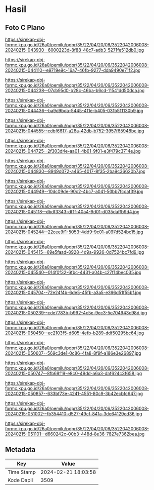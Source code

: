 # Hasil

## Foto C Plano

https://sirekap-obj-formc.kpu.go.id/26a0/pemilu/pdpr/35/22/04/20/06/3522042006008-20240215-043930--6000223d-8f88-48c7-adb3-5271fe512db0.jpg

https://sirekap-obj-formc.kpu.go.id/26a0/pemilu/pdpr/35/22/04/20/06/3522042006008-20240215-044110--e9719e9c-16a7-46fb-9277-dda9490e71f2.jpg

https://sirekap-obj-formc.kpu.go.id/26a0/pemilu/pdpr/35/22/04/20/06/3522042006008-20240215-044238--07cb95d0-b28c-46ba-b6cd-11541dd50dca.jpg

https://sirekap-obj-formc.kpu.go.id/26a0/pemilu/pdpr/35/22/04/20/06/3522042006008-20240215-044436--ba9d9bda-5445-411e-b405-031b511130b9.jpg

https://sirekap-obj-formc.kpu.go.id/26a0/pemilu/pdpr/35/22/04/20/06/3522042006008-20240215-044555--cdbf6617-a28a-42db-b752-3957f65948be.jpg

https://sirekap-obj-formc.kpu.go.id/26a0/pemilu/pdpr/35/22/04/20/06/3522042006008-20240215-044725--2f303d4e-aa01-4b61-9f01-e3f479c3714e.jpg

https://sirekap-obj-formc.kpu.go.id/26a0/pemilu/pdpr/35/22/04/20/06/3522042006008-20240215-044830--8949d072-a465-4017-8f35-2ba9c36620b7.jpg

https://sirekap-obj-formc.kpu.go.id/26a0/pemilu/pdpr/35/22/04/20/06/3522042006008-20240215-044949--10dc09de-90c2-4bc7-a041-50bb7fccaf39.jpg

https://sirekap-obj-formc.kpu.go.id/26a0/pemilu/pdpr/35/22/04/20/06/3522042006008-20240215-045118--dbdf3343-df1f-40a4-9d01-d035daffb9d4.jpg

https://sirekap-obj-formc.kpu.go.id/26a0/pemilu/pdpr/35/22/04/20/06/3522042006008-20240215-045244--22cee9f1-5053-4dd9-9c01-a097d524bc15.jpg

https://sirekap-obj-formc.kpu.go.id/26a0/pemilu/pdpr/35/22/04/20/06/3522042006008-20240215-045415--69e5faad-8928-4d9a-9926-0d7524bc7fd9.jpg

https://sirekap-obj-formc.kpu.go.id/26a0/pemilu/pdpr/35/22/04/20/06/3522042006008-20240215-045540--014f0f32-6fbc-4431-a04b-c27f14bec035.jpg

https://sirekap-obj-formc.kpu.go.id/26a0/pemilu/pdpr/35/22/04/20/06/3522042006008-20240215-045704--72e24f4b-6de5-45fb-a3a5-e366d51f55bf.jpg

https://sirekap-obj-formc.kpu.go.id/26a0/pemilu/pdpr/35/22/04/20/06/3522042006008-20240215-050239--cde7783b-b992-4c5e-9ec3-5e704943c98d.jpg

https://sirekap-obj-formc.kpu.go.id/26a0/pemilu/pdpr/35/22/04/20/06/3522042006008-20240215-050450--ec2103f5-d605-4efb-b289-ddf50295bc64.jpg

https://sirekap-obj-formc.kpu.go.id/26a0/pemilu/pdpr/35/22/04/20/06/3522042006008-20240215-050607--569c3de1-0c86-4fa8-8f9f-a186e3e26897.jpg

https://sirekap-obj-formc.kpu.go.id/26a0/pemilu/pdpr/35/22/04/20/06/3522042006008-20240215-050747--8fb68f19-e8c0-49dd-a6a3-daf624c3f658.jpg

https://sirekap-obj-formc.kpu.go.id/26a0/pemilu/pdpr/35/22/04/20/06/3522042006008-20240215-050857--633bf73e-4241-4551-80c9-3b42ecbfc647.jpg

https://sirekap-obj-formc.kpu.go.id/26a0/pemilu/pdpr/35/22/04/20/06/3522042006008-20240215-051002--fb354410-d527-49cf-841a-3de64129ed36.jpg

https://sirekap-obj-formc.kpu.go.id/26a0/pemilu/pdpr/35/22/04/20/06/3522042006008-20240215-051101--d660242c-00b3-448d-8e36-7827e7362bea.jpg


## Metadata

| Key        | Value               |
| ---------- | ------------------- |
| Time Stamp | 2024-02-21 18:03:58 |
| Kode Dapil | 3509                |



